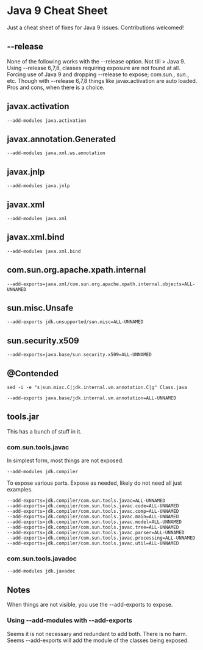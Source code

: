 # Java 9 Cheat Sheet

Just a cheat sheet of fixes for Java 9 issues.
Contributions welcomed!

## --release
None of the following works with the --release option. Not till > Java 9.
Using --release 6,7,8, classes requiring exposure are not found at all. 
Forcing use of Java 9 and dropping --release to expose; com.sun.*, sun.*, etc.
Though with --release 6,7,8 things like javax.activation are auto loaded.
Pros and cons, when there is a choice.

## javax.activation
```
--add-modules java.activation
```

## javax.annotation.Generated
```
--add-modules java.xml.ws.annotation
```

## javax.jnlp
```
--add-modules java.jnlp
```

## javax.xml
```
--add-modules java.xml
```

## javax.xml.bind
```
--add-modules java.xml.bind
```

## com.sun.org.apache.xpath.internal
```
--add-exports=java.xml/com.sun.org.apache.xpath.internal.objects=ALL-UNNAMED
```

## sun.misc.Unsafe
```
--add-exports jdk.unsupported/sun.misc=ALL-UNNAMED
```

## sun.security.x509
```
--add-exports=java.base/sun.security.x509=ALL-UNNAMED
```

## @Contended
```
sed -i -e "s|sun.misc.C|jdk.internal.vm.annotation.C|g" Class.java

--add-exports java.base/jdk.internal.vm.annotation=ALL-UNNAMED
```

## tools.jar
This has a bunch of stuff in it.

### com.sun.tools.javac
In simplest form, most things are not exposed.
```
--add-modules jdk.compiler
```

To expose various parts. Expose as needed, likely do not need all just examples.
```
--add-exports=jdk.compiler/com.sun.tools.javac=ALL-UNNAMED 
--add-exports=jdk.compiler/com.sun.tools.javac.code=ALL-UNNAMED 
--add-exports=jdk.compiler/com.sun.tools.javac.comp=ALL-UNNAMED 
--add-exports=jdk.compiler/com.sun.tools.javac.main=ALL-UNNAMED 
--add-exports=jdk.compiler/com.sun.tools.javac.model=ALL-UNNAMED 
--add-exports=jdk.compiler/com.sun.tools.javac.tree=ALL-UNNAMED 
--add-exports=jdk.compiler/com.sun.tools.javac.parser=ALL-UNNAMED 
--add-exports=jdk.compiler/com.sun.tools.javac.processing=ALL-UNNAMED
--add-exports=jdk.compiler/com.sun.tools.javac.util=ALL-UNNAMED
```

### com.sun.tools.javadoc
```
--add-modules jdk.javadoc
```

## Notes
When things are not visible, you use the --add-exports to expose.

### Using --add-modules with --add-exports
Seems it is not necessary and redundant to add both. There is no harm. 
Seems --add-exports will add the module of the classes being exposed.
